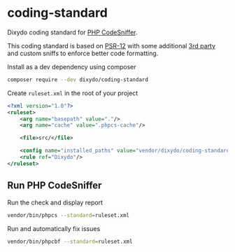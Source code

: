 # coding-standard

Dixydo coding standard for [PHP CodeSniffer](https://github.com/squizlabs/PHP_CodeSniffer).

This coding standard is based on [PSR-12](https://www.php-fig.org/psr/psr-12/) with some additional
[3rd party](https://github.com/slevomat/coding-standard) and custom sniffs to enforce better code formatting.

Install as a dev dependency using composer
```bash
composer require --dev dixydo/coding-standard
```

Create `ruleset.xml` in the root of your project
```xml
<?xml version="1.0"?>
<ruleset>
    <arg name="basepath" value="."/>
    <arg name="cache" value=".phpcs-cache"/>

    <file>src/</file>

    <config name="installed_paths" value="vendor/dixydo/coding-standard"/>
    <rule ref="Dixydo"/>
</ruleset>
```

## Run PHP CodeSniffer

Run the check and display report
```bash
vendor/bin/phpcs --standard=ruleset.xml
```

Run and automatically fix issues
```bash
vendor/bin/phpcbf --standard=ruleset.xml
```
